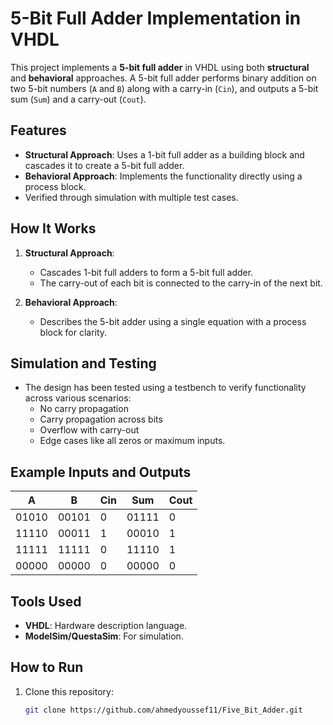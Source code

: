 # 5-Bit Full Adder Implementation in VHDL

This project implements a **5-bit full adder** in VHDL using both **structural** and **behavioral** approaches. A 5-bit full adder performs binary addition on two 5-bit numbers (`A` and `B`) along with a carry-in (`Cin`), and outputs a 5-bit sum (`Sum`) and a carry-out (`Cout`).

## Features
- **Structural Approach**: Uses a 1-bit full adder as a building block and cascades it to create a 5-bit full adder.
- **Behavioral Approach**: Implements the functionality directly using a process block.
- Verified through simulation with multiple test cases.


## How It Works
1. **Structural Approach**:
   - Cascades 1-bit full adders to form a 5-bit full adder.
   - The carry-out of each bit is connected to the carry-in of the next bit.

2. **Behavioral Approach**:
   - Describes the 5-bit adder using a single equation with a process block for clarity.

## Simulation and Testing
- The design has been tested using a testbench to verify functionality across various scenarios:
  - No carry propagation
  - Carry propagation across bits
  - Overflow with carry-out
  - Edge cases like all zeros or maximum inputs.

## Example Inputs and Outputs
| A        | B        | Cin | Sum      | Cout |
|----------|----------|-----|----------|------|
| 01010    | 00101    | 0   | 01111    | 0    |
| 11110    | 00011    | 1   | 00010    | 1    |
| 11111    | 11111    | 0   | 11110    | 1    |
| 00000    | 00000    | 0   | 00000    | 0    |

## Tools Used
- **VHDL**: Hardware description language.
- **ModelSim/QuestaSim**: For simulation.

## How to Run
1. Clone this repository:
   ```bash
   git clone https://github.com/ahmedyoussef11/Five_Bit_Adder.git

